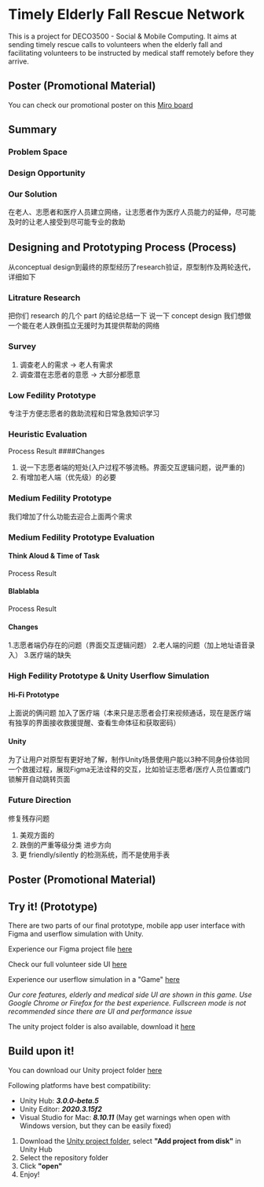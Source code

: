 # Timely Elderly Fall Rescue Network

This is a project for DECO3500 - Social & Mobile Computing. It aims at sending timely rescue calls to volunteers when the elderly fall and facilitating volunteers to be instructed by medical staff remotely before they arrive.
## Poster (Promotional Material)

You can check our promotional poster on this [Miro board](https://miro.com/app/board/o9J_lqrpMvI=/)

## Summary
### Problem Space
### Design Opportunity
### Our Solution
在老人、志愿者和医疗人员建立网络，让志愿者作为医疗人员能力的延伸，尽可能及时的让老人接受到尽可能专业的救助
## Designing and Prototyping Process (Process)
从conceptual design到最终的原型经历了research验证，原型制作及两轮迭代，详细如下
### Litrature Research
把你们 research 的几个 part 的结论总结一下
说一下 concept design  我们想做一个能在老人跌倒孤立无援时为其提供帮助的网络
### Survey
1. 调查老人的需求 -> 老人有需求
2. 调查潜在志愿者的意愿 -> 大部分都愿意
### Low Fedility Prototype
专注于方便志愿者的救助流程和日常急救知识学习
### Heuristic Evaluation
Process
Result
####Changes
1. 说一下志愿者端的短处(入户过程不够流畅。界面交互逻辑问题，说严重的)
2. 有增加老人端（优先级）的必要
### Medium Fedility Prototype
我们增加了什么功能去迎合上面两个需求
### Medium Fedility Prototype Evaluation
#### Think Aloud & Time of Task
Process
Result
#### Blablabla
Process
Result
#### Changes
1.志愿者端仍存在的问题（界面交互逻辑问题）
2.老人端的问题（加上地址语音录入）
3.医疗端的缺失 
### High Fedility Prototype & Unity Userflow Simulation
#### Hi-Fi Prototype
上面说的俩问题
加入了医疗端（本来只是志愿者会打来视频通话，现在是医疗端有独享的界面接收救援提醒、查看生命体征和获取密码）
#### Unity
为了让用户对原型有更好地了解，制作Unity场景使用户能以3种不同身份体验同一个救援过程，展现Figma无法诠释的交互，比如验证志愿者/医疗人员位置或门锁解开自动跳转页面
### Future Direction
修复残存问题
1. 美观方面的
2. 跌倒的严重等级分类
进步方向
1. 更 friendly/silently 的检测系统，而不是使用手表

## Poster (Promotional Material)

## Try it! (Prototype)
There are two parts of our final prototype, mobile app user interface with Figma and userflow simulation with Unity.

Experience our Figma project file [here](https://www.figma.com/file/G5MCQeT6e8d0DnKPXVCqQG/3500-High-fidelity-prototype?node-id=0%3A1)

Check our full volunteer side UI [here](https://www.figma.com/proto/G5MCQeT6e8d0DnKPXVCqQG/3500-High-fidelity-prototype?node-id=3%3A2&scaling=scale-down&page-id=0%3A1&starting-point-node-id=3%3A2&show-proto-sidebar=1)

Experience our userflow simulation in a "Game" [here](https://recklesspotcover.github.io/DECO3500-Project/)

*Our core features, elderly and medical side UI are shown in this game. Use Google Chrome or Firefox for the best experience. Fullscreen mode is not recommended since there are UI and performance issue*

The unity project folder is also available, download it [here](https://drive.google.com/file/d/1UcphixTqav-gnN34lBA_Rwgm_qjmjX1P/view?usp=sharing)


## Build upon it!

You can download our Unity project folder [here](https://drive.google.com/file/d/1UcphixTqav-gnN34lBA_Rwgm_qjmjX1P/view?usp=sharing)

Following platforms have best compatibility:

- Unity Hub: ***3.0.0-beta.5***
- Unity Editor: ***2020.3.15f2***
- Visual Studio for Mac: ***8.10.11*** (May get warnings when open with Windows version, but they can be easily fixed)

1. Download the [Unity project folder](https://drive.google.com/file/d/1UcphixTqav-gnN34lBA_Rwgm_qjmjX1P/view?usp=sharing), select **"Add project from disk"** in Unity Hub
2. Select the repository folder
3. Click **"open"**
4. Enjoy!

